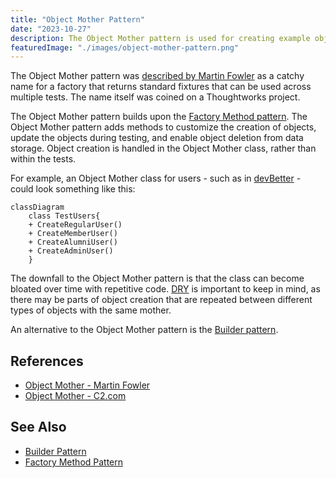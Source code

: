 ```yaml
---
title: "Object Mother Pattern"
date: "2023-10-27"
description: The Object Mother pattern is used for creating example objects in testing.
featuredImage: "./images/object-mother-pattern.png"
---
```


The Object Mother pattern was [described by Martin Fowler](https://martinfowler.com/bliki/ObjectMother.html) as a catchy name for a factory that returns standard fixtures that can be used across multiple tests. The name itself was coined on a Thoughtworks project.

The Object Mother pattern builds upon the [Factory Method pattern](/design-patterns/factory-method-pattern). The Object Mother pattern adds methods to customize the creation of objects, update the objects during testing, and enable object deletion from data storage. Object creation is handled in the Object Mother class, rather than within the tests.

For example, an Object Mother class for users - such as in [devBetter](https://devbetter.com) - could look something like this:

```mermaid
classDiagram
    class TestUsers{
    + CreateRegularUser()
    + CreateMemberUser()
    + CreateAlumniUser()    
    + CreateAdminUser()
    }
```

The downfall to the Object Mother pattern is that the class can become bloated over time with repetitive code. [DRY](/principles/dont-repeat-yourself) is important to keep in mind, as there may be parts of object creation that are repeated between different types of objects with the same mother.

An alternative to the Object Mother pattern is the [Builder pattern](/design-patterns/builder-pattern).

## References

- [Object Mother - Martin Fowler](https://martinfowler.com/bliki/ObjectMother.html)
- [Object Mother - C2.com](https://wiki.c2.com/?ObjectMother)

## See Also

- [Builder Pattern](/design-patterns/builder-pattern)
- [Factory Method Pattern](/design-patterns/factory-method-pattern)